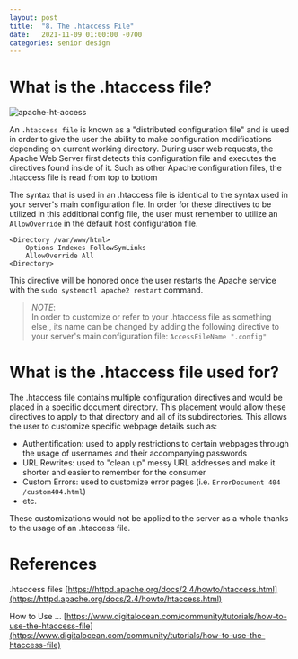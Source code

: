```yaml
---
layout: post
title:  "8. The .htaccess File"
date:   2021-11-09 01:00:00 -0700
categories: senior design
---
```

<html><head><link rel="stylesheet" type="text/css" href="/../style2.css"></head><style></style></html>

# What is the .htaccess file?

![apache-ht-access](/images/apache-ht-access.jpeg)

An `.htaccess file` is known as a "distributed configuration file" and is used in order to give the user the ability to make configuration modifications depending on current working directory. During user web requests, the Apache Web Server first detects this configuration file and executes the directives found inside of it. Such as other Apache configuration files, the .htaccess file is read from top to bottom

The syntax that is used in an .htaccess file is identical to the syntax used in your server's main configuration file. In order for these directives to be utilized in this additional config file, the user must remember to utilize an `AllowOverride` in the default host configuration file. 

```
<Directory /var/www/html>
    Options Indexes FollowSymLinks
    AllowOverride All
<Directory>
```

This directive will be honored once the user restarts the Apache service with the `sudo systemctl apache2 restart` command. 

> *NOTE*: <br> In order to customize or refer to your .htaccess file as something else,, its name can be changed by adding the following directive to your server's main configuration file: `AccessFileName ".config"`

# What is the .htaccess file used for?

The .htaccess file contains multiple configuration directives and would be placed in a specific document directory. This placement would allow these directives to apply to that directory and all of its subdirectories. 
This allows the user to customize specific webpage details such as:

- Authentification: used to apply restrictions to certain webpages through the usage of usernames and their accompanying passwords
- URL Rewrites: used to "clean up" messy URL addresses and make it shorter and easier to remember for the consumer
- Custom Errors: used to customize error pages (i.e. `ErrorDocument 404 /custom404.html`)
- etc. 

These customizations would not be applied to the server as a whole thanks to the usage of an .htaccess file. 

# References

.htaccess files [https://httpd.apache.org/docs/2.4/howto/htaccess.html](https://httpd.apache.org/docs/2.4/howto/htaccess.html)

How to Use ... [https://www.digitalocean.com/community/tutorials/how-to-use-the-htaccess-file](https://www.digitalocean.com/community/tutorials/how-to-use-the-htaccess-file)